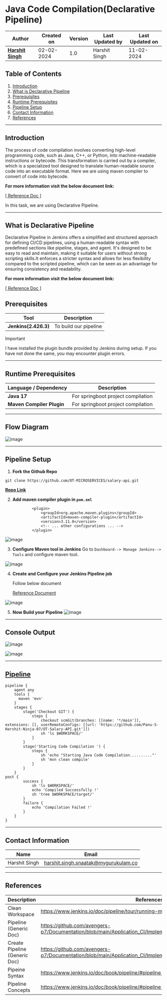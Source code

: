 # Java Code Compilation(Declarative Pipeline)

| Author                                                           | Created on  | Version    | Last Updated by | Last Updated on |
| ---------------------------------------------------------------- | ----------- | ---------- | --------------- | --------------- |
| **[Harshit Singh](https://github.com/Panu-S-Harshit-Ninja-07)**  | 02-02-2024  | 1.0        | Harshit Singh   | 11-02-2024      |


## Table  of Contents

1. [Introduction](#Introduction)
2. [What is Declarative Pipeline](#What-is-Declarative-Pipeline)
3. [Prerequisites](#Prerequisites)
4. [Runtime Prerequisites](#Runtime-Prerequisites)
5. [Pipeline Setup](#Pipeline-Setup)
6. [Contact Information](#Contact-Information)
7. [References](#References)
***

## Introduction 

The process of code compilation involves converting high-level programming code, such as Java, C++, or Python, into machine-readable instructions or bytecode. This transformation is carried out by a compiler, which is a specialized tool designed to translate human-readable source code into an executable format.
Here we are using maven compiler to convert of code into  bytecode.

**For more information visit the below document link:**

[\[ Reference Doc \]](https://github.com/avengers-p7/Documentation/blob/main/Application_CI/Design/03-%20Java%20CI%20checks/Code%20Complication.md)

In this task, we are using Declarative Pipeline.
***
## What is Declarative Pipeline

Declarative Pipeline in Jenkins offers a simplified and structured approach for defining CI/CD pipelines, using a human-readable syntax with predefined sections like pipeline, stages, and agent. It's designed to be easy to read and maintain, making it suitable for users without strong scripting skills.It enforces a stricter syntax and allows for less flexibility compared to the scripted pipeline, which can be seen as an advantage for ensuring consistency and readability.

**For more information visit the below document link:**

[\[ Reference Doc \]](https://github.com/avengers-p7/Documentation/blob/main/Application_CI/Implementation/GenericDoc/jenkinsPipeline.md )

## Prerequisites

| Tool | Description |
| ---- | ----------- |
| **Jenkins(2.426.3)** | To build our pipeline |

> [!Important]
> I have installed the plugin bundle provided by Jenkins during setup. If you have not done the same, you may encounter plugin errors.

***
## Runtime Prerequisites

|Language / Dependency|Description|
|-------|-------|
| **Java 17** | For springboot project compilation | 
| **Maven Compiler Plugin** | For springboot project compilation |
***
## Flow Diagram
![image](https://github.com/avengers-p7/Documentation/assets/156056444/094ce1da-2714-4a57-86f0-97152fb2f8b6)
***
## Pipeline Setup
1. **Fork the Github Repo**
```shell
git clone https://github.com/OT-MICROSERVICES/salary-api.git
```
[**Repo Link**](https://github.com/OT-MICROSERVICES/salary-api)

2. **Add maven compiler plugin in `pom.xml`**   
```shell
			<plugin>
				<groupId>org.apache.maven.plugins</groupId>
				<artifactId>maven-compiler-plugin</artifactId>
				<version>3.11.0</version>
				<!-- ... other configurations ... -->
			</plugin>
```
![image](https://github.com/avengers-p7/Documentation/assets/156056444/5375b03d-718e-4ef3-a79a-b7a035a9956e)

3. **Configure Maven tool in Jenkins**
Go to `Dashboard--> Manage Jenkins--> Tools` and configure maven tool.

![image](https://github.com/avengers-p7/Documentation/assets/156056444/d9ff8a0d-900a-4e4b-ac68-34507ef3348b)

4. **Create and Configure your Jenkins Pipeline job**

	Follow below document

	[Reference Document](https://github.com/avengers-p7/Documentation/blob/main/Application_CI/Implementation/GenericDoc/pipelinePOC.md)

![image](https://github.com/avengers-p7/Documentation/assets/156056444/3b8bd90c-bc4f-47bd-8aea-380275a4fbf6)

5. **Now Build your Pipeline**
![image](https://github.com/avengers-p7/Documentation/assets/156056444/53deb6b1-a9a1-4e5b-83da-c64a93becfb0)
***
## Console Output
![image](https://github.com/avengers-p7/Documentation/assets/156056444/cbd74086-602f-45af-8cb8-61e2ec2ba2ae)

![image](https://github.com/avengers-p7/Documentation/assets/156056444/33b3f5e3-cc47-4035-b25f-1016eea09c97)
***
## [Pipeline](https://github.com/avengers-p7/Jenkinsfile/blob/main/Declarative%20Pipeline/Java/CodeCompilation/Jenkinsfile)

```shell
pipeline {
    agent any
    tools {
      maven 'mvn'
    }
    stages {
        stage('Checkout GIT') {
            steps {
                checkout scmGit(branches: [[name: '*/main']], extensions: [], userRemoteConfigs: [[url: 'https://github.com/Panu-S-Harshit-Ninja-07/OT-Salary-API.git']])
                sh 'ls $WORKSPACE/'
            }
        }
        stage('Starting Code Compilation ') {
            steps {
                sh 'echo "Starting Java Code Compilation.........."'
                sh 'mvn clean compile'
            }
        }
    }
post { 
        success { 
            sh 'ls $WORKSPACE/'
            echo 'Compiled Successfully !'
            sh 'tree $WORKSPACE/target/'
        }
        failure { 
            echo 'Compilation Failed !'
        }
    }
}
```

***

## Contact Information

|     Name         | Email  |
| -----------------| ------------------------------------ |
| Harshit Singh    | harshit.singh.snaatak@mygurukulam.co |
***

## References

| Description                                   | References  
| --------------------------------------------  | -------------------------------------------------|
| Clean Workspace | https://www.jenkins.io/doc/pipeline/tour/running-multiple-steps/#finishing-up |
| Pipeline (Generic Doc) | https://github.com/avengers-p7/Documentation/blob/main/Application_CI/Implementation/GenericDoc/jenkinsPipeline.md |
| Create Pipeline (Generic Doc)| https://github.com/avengers-p7/Documentation/blob/main/Application_CI/Implementation/GenericDoc/pipelinePOC.md |
| Pipeine Syntax | https://www.jenkins.io/doc/book/pipeline/#pipeline-syntax-overview |
| Pipeline Concepts | https://www.jenkins.io/doc/book/pipeline/#pipeline-concepts |
